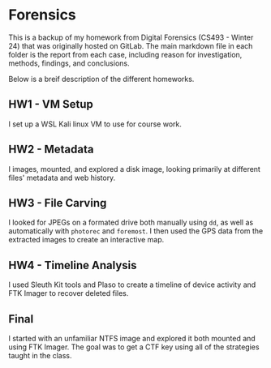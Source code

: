 # Forensics
This is a backup of my homework from Digital Forensics (CS493 - Winter 24) that was originally 
hosted on GitLab. The main markdown file in each folder is the report from each case, including 
reason for investigation, methods, findings, and conclusions. 

Below is a breif description of the different homeworks. 

## HW1 - VM Setup
I set up a WSL Kali linux VM to use for course work. 

## HW2 - Metadata
I images, mounted, and explored a disk image, looking primarily at different files' metadata
and web history. 

## HW3 - File Carving
I looked for JPEGs on a formated drive both manually using `dd`, as well as 
automatically with `photorec` and `foremost`. I then used the GPS data from the extracted
images to create an interactive map. 

## HW4 - Timeline Analysis
I used Sleuth Kit tools and Plaso to create a timeline of device activity and FTK Imager to 
recover deleted files. 

## Final
I started with an unfamiliar NTFS image and explored it both mounted and using FTK Imager. 
The goal was to get a CTF key using all of the strategies taught in the class. 
